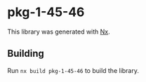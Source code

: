 # pkg-1-45-46

This library was generated with [Nx](https://nx.dev).

## Building

Run `nx build pkg-1-45-46` to build the library.
